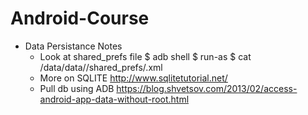 # Android-Course

+ Data Persistance Notes
  + Look at shared_prefs file
    $ adb shell
    $ run-as <app-package-name>
    $ cat /data/data/<app-package-name>/shared_prefs/<your-prefs-file-name>.xml
  + More on SQLITE http://www.sqlitetutorial.net/
  + Pull db using ADB https://blog.shvetsov.com/2013/02/access-android-app-data-without-root.html
